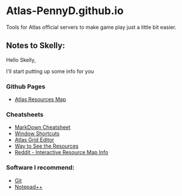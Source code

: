 # Atlas-PennyD.github.io
Tools for Atlas official servers to make game play just a little bit easier.

## Notes to Skelly:
Hello Skelly,

I'll start putting up some info for you
### Github Pages
 * [Atlas Resources Map](https://atlas-pennyd.github.io)

### Cheatsheets
 * [MarkDown Cheatsheet](https://guides.github.com/pdfs/markdown-cheatsheet-online.pdf)
 * [Window Shortcuts](https://support.microsoft.com/en-us/help/12445/windows-keyboard-shortcuts)
 * [Atlas Grid Editor](https://wiki.nitrado.net/en/Server_Grid_Editor#5._Exporting_the_.Json_and_Map_Images)
 * [Way to See the Resources](https://www.playatlas.com/index.php?/forums/topic/14487-is-there-a-way-to-see-the-resouces-on-each-type-of-island/)
 * [Reddit - Interactive Resource Map Info](https://www.reddit.com/r/playatlas/comments/abfj43/interactive_resource_map_for_atlas_wip/eczxpvc/)
 
### Software I recommend:
  * [Git](https://git-scm.com/downloads)  
  * [Notepad++](https://notepad-plus-plus.org/)

